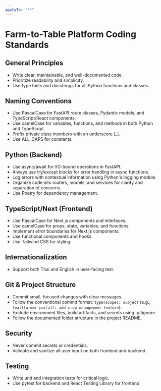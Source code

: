 ```yaml
---
applyTo: "**"
---
```

# Farm-to-Table Platform Coding Standards

## General Principles
- Write clear, maintainable, and well-documented code.
- Prioritize readability and simplicity.
- Use type hints and docstrings for all Python functions and classes.

## Naming Conventions
- Use PascalCase for FastAPI route classes, Pydantic models, and TypeScript/React components.
- Use camelCase for variables, functions, and methods in both Python and TypeScript.
- Prefix private class members with an underscore (_).
- Use ALL_CAPS for constants.

## Python (Backend)
- Use async/await for I/O-bound operations in FastAPI.
- Always use try/except blocks for error handling in async functions.
- Log errors with contextual information using Python's logging module.
- Organize code into routers, models, and services for clarity and separation of concerns.
- Use Poetry for dependency management.

## TypeScript/Next (Frontend)
- Use PascalCase for Next.js components and interfaces.
- Use camelCase for props, state, variables, and functions.
- Implement error boundaries for Next.js components.
- Use functional components and hooks.
- Use Tailwind CSS for styling.

## Internationalization
- Support both Thai and English in user-facing text.

## Git & Project Structure
- Commit small, focused changes with clear messages.
- Follow the conventional commit format: `type(scope): subject` (e.g., `feat(farmer-portal): add crop management feature`).
- Exclude environment files, build artifacts, and secrets using .gitignore.
- Follow the documented folder structure in the project README.

## Security
- Never commit secrets or credentials.
- Validate and sanitize all user input on both frontend and backend.

## Testing
- Write unit and integration tests for critical logic.
- Use pytest for backend and React Testing Library for frontend.

